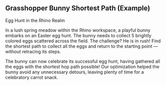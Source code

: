 Grasshopper Bunny Shortest Path (Example)
---

Egg Hunt in the Rhino Realm

In a lush spring meadow within the Rhino workspace, a playful bunny embarks on an Easter egg hunt. The bunny needs to collect 5 brightly colored eggs scattered across the field. The challenge? He is in rush! Find the shortest path to collect all the eggs and return to the starting point — without retracing its steps.

The bunny can now celebrate its successful egg hunt, having gathered all the eggs with the shortest hop path possible! Our optimization helped the bunny avoid any unnecessary detours, leaving plenty of time for a celebratory carrot snack.
